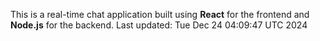 This is a real-time chat application built using **React** for the frontend and **Node.js** for the backend.
Last updated: Tue Dec 24 04:09:47 UTC 2024
